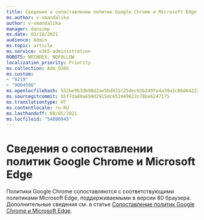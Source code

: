 ```yaml
---
title: Сведения о сопоставлении политик Google Chrome и Microsoft Edge
ms.author: v-smandalika
author: v-smandalika
manager: dansimp
ms.date: 03/18/2021
audience: Admin
ms.topic: article
ms.service: o365-administration
ROBOTS: NOINDEX, NOFOLLOW
localization_priority: Priority
ms.collection: Adm_O365
ms.custom:
- "8219"
- "9004596"
ms.openlocfilehash: 552be9b3db90d2ae5bd831c25dec63b249fe4a39a3c86d64222cdaf8297f1043
ms.sourcegitcommit: b5f7da89a650d2915dc652449623c78be6247175
ms.translationtype: HT
ms.contentlocale: ru-RU
ms.lasthandoff: 08/05/2021
ms.locfileid: "54000945"
---
```

# <a name="learn-about-mapping-between-google-chromes-and-microsoft-edges-policies"></a>Сведения о сопоставлении политик Google Chrome и Microsoft Edge

Политики Google Chrome сопоставляются с соответствующими политиками Microsoft Edge, поддерживаемыми в версии 80 браузера. Дополнительные сведения см. в статье [Сопоставление политик Google Chrome и Microsoft Edge](https://docs.microsoft.com/deployedge/microsoft-edge-policy-map-chrome-to-newedge).

